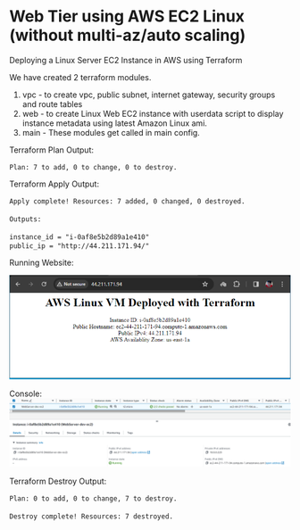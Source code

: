 # Web Tier using AWS EC2 Linux (without  multi-az/auto scaling)

Deploying a Linux Server EC2 Instance in AWS using Terraform

We have created 2 terraform modules.

1. vpc - to create vpc, public subnet, internet gateway, security groups and route tables
2. web - to create Linux Web EC2 instance with userdata script to display instance metadata using latest Amazon Linux ami.
3. main - These modules get called in main config.

Terraform Plan Output:
```
Plan: 7 to add, 0 to change, 0 to destroy.
```

Terraform Apply Output:
```
Apply complete! Resources: 7 added, 0 changed, 0 destroyed.

Outputs:

instance_id = "i-0af8e5b2d89a1e410"
public_ip = "http://44.211.171.94/"
```

Running Website:

![Alt text](/images/website.png)

Console:
![Alt text](/images/console.png)

Terraform Destroy Output:
```
Plan: 0 to add, 0 to change, 7 to destroy.

Destroy complete! Resources: 7 destroyed.
```